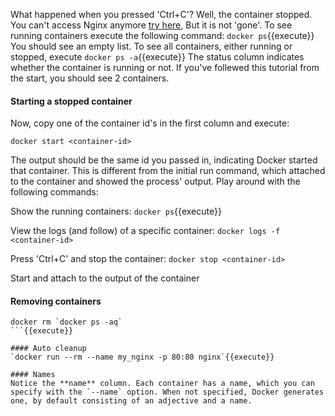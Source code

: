 What happened when you pressed 'Ctrl+C'? Well, the container stopped. You can't access Nginx anymore [try here](https://[[HOST_SUBDOMAIN]]-80-[[KATACODA_HOST]].environments.katacoda.com/), But it is not 'gone'. To see running containers execute the following command:
`docker ps`{{execute}}
You should see an empty list. To see all containers, either running or stopped, execute
`docker ps -a`{{execute}}
The status column indicates whether the container is running or not. If you've follewed this tutorial from the start, you should see 2 containers. 

#### Starting a stopped container
Now, copy one of the container id's in the first column and execute:

`docker start <container-id>`

The output should be the same id you passed in, indicating Docker started that container. This is different from the initial run command, which attached to the container and showed the process' output. Play around with the following commands:

Show the running containers: `docker ps`{{execute}}

View the logs (and follow) of a specific container: `docker logs -f <container-id>`

Press 'Ctrl+C' and stop the container: `docker stop <container-id>`

Start and attach to the output of the container


#### Removing containers

```
docker rm `docker ps -aq`
```{{execute}}

#### Auto cleanup
`docker run --rm --name my_nginx -p 80:80 nginx`{{execute}}

#### Names
Notice the **name** column. Each container has a name, which you can specify with the `--name` option. When not specified, Docker generates one, by default consisting of an adjective and a name.
